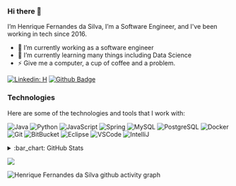 ### Hi there 👋

I’m Henrique Fernandes da Silva, I’m a Software Engineer, and I've been working in tech since 2016. 

- 🔭 I’m currently working as a software engineer
- 🌱 I’m currently learning many things including Data Science
- ⚡ Give me a computer, a cup of coffee and a problem.

<!--
- 💬 Ask me about ...
- 📫 How to reach me: ...
- 😄 Pronouns: ...
- ⚡ Fun fact: ...
-->

[![Linkedin: H](https://img.shields.io/badge/-Linkedin-blue?style=flat-square&logo=Linkedin&logoColor=white&link=https://www.linkedin.com/in/henrique-f-silva/)](https://www.linkedin.com/in/henrique-f-silva/)
[![Github Badge](https://img.shields.io/badge/-Github-000?style=flat-square&logo=Github&logoColor=white&link=https://github.com/silvahenrique)](https://github.com/silvahenrique)

### Technologies

Here are some of the technologies and tools that I work with:

![Java](https://img.shields.io/badge/-Java-007396?style=flat-square&logo=java)
![Python](https://img.shields.io/badge/-Python-ffffb3?style=flat-square&logo=python)
![JavaScript](https://img.shields.io/badge/-JavaScript-black?style=flat-square&logo=javascript)
![Spring](https://img.shields.io/badge/-Spring-6DB33F?style=flat-square&logo=spring&logoColor=white)
![MySQL](https://img.shields.io/badge/-MySQL-4479A1?style=flat-square&logo=mysql&logoColor=white)
![PostgreSQL](https://img.shields.io/badge/PostgreSQL-0077b3?style=flat-square&logo=postgresql&logoColor=white)
![Docker](https://img.shields.io/badge/-Docker-2496ED?style=flat-square&logo=docker&logoColor=white)
![Git](https://img.shields.io/badge/-Git-black?style=flat-square&logo=git)
![BitBucket](https://img.shields.io/badge/-BitBucket-darkblue?style=flat-square&logo=bitbucket)
![Eclipse](https://img.shields.io/badge/-Eclipse-2C2255?style=flat-square&logo=eclipse&logoColor=white)
![VSCode](https://img.shields.io/badge/-VSCode-007ACC?style=flat-square&logo=visual-studio-code&logoColor=white)
![IntelliJ](https://img.shields.io/badge/-IntelliJ%20IDEA-black?style=flat-square&logo=intellij-idea&logoColor=white)

<details>
  <summary>:bar_chart: GitHub Stats</summary>
<div align="left">
    <a href="https://github.com/silvahenrique">
        <img height="180em" src="https://github-readme-stats.vercel.app/api?username=silvahenrique&show_icons=true&theme=dracula&include_all_commits=true&count_private=true"/>
        <img height="180em" src="https://github-readme-stats.vercel.app/api/top-langs/?username=silvahenrique&layout=compact&langs_count=7&theme=dracula"/>
    </a>
</div>
</details>

![](https://komarev.com/ghpvc/?username=silvahenrique&label=PROFILE+VIEWS&style=flat-square)

![Henrique Fernandes da Silva github activity graph](https://activity-graph.herokuapp.com/graph?username=silvahenrique&theme=react-dark)


